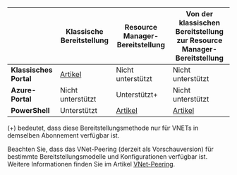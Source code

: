 | | **Klassische Bereitstellung** | **Resource Manager-Bereitstellung** | **Von der klassischen Bereitstellung zur Resource Manager-Bereitstellung** |
|----------------------------------------|-------------|----------------------|---------------------------------|
| **Klassisches Portal** | [Artikel](../articles/vpn-gateway/virtual-networks-configure-vnet-to-vnet-connection.md) | Nicht unterstützt | Nicht unterstützt |
| **Azure-Portal** | Nicht unterstützt | Unterstützt+ | Nicht unterstützt |
| **PowerShell** | Unterstützt | [Artikel](../articles/vpn-gateway/vpn-gateway-vnet-vnet-rm-ps.md) | [Artikel](../articles/virtual-network/virtual-networks-arm-asm-s2s.md)

(+) bedeutet, dass diese Bereitstellungsmethode nur für VNETs in demselben Abonnement verfügbar ist.

Beachten Sie, dass das VNet-Peering (derzeit als Vorschauversion) für bestimmte Bereitstellungsmodelle und Konfigurationen verfügbar ist. Weitere Informationen finden Sie im Artikel [VNet-Peering](../articles/virtual-network/virtual-network-peering-overview.md).

<!---HONumber=AcomDC_0803_2016-->